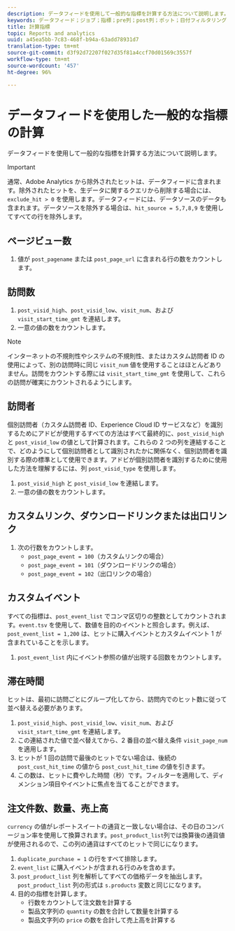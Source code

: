 ```yaml
---
description: データフィードを使用して一般的な指標を計算する方法について説明します。
keywords: データフィード；ジョブ；指標；pre列；post列；ボット；日付フィルタリング；イベント文字列；共通；数式
title: 計算指標
topic: Reports and analytics
uuid: a45ea5bb-7c83-468f-b94a-63add78931d7
translation-type: tm+mt
source-git-commit: d3f92d72207f027d35f81a4ccf70d01569c3557f
workflow-type: tm+mt
source-wordcount: '457'
ht-degree: 96%

---
```



# データフィードを使用した一般的な指標の計算

データフィードを使用して一般的な指標を計算する方法について説明します。

>[!IMPORTANT]
>
>通常、Adobe Analytics から除外されたヒットは、データフィードに含まれます。除外されたヒットを、生データに関するクエリから削除する場合には、`exclude_hit > 0` を使用します。データフィードには、データソースのデータも含まれます。データソースを除外する場合は、`hit_source = 5,7,8,9` を使用してすべての行を除外します。

## ページビュー数

1. 値が `post_pagename` または `post_page_url` に含まれる行の数をカウントします。

## 訪問数

1. `post_visid_high`、`post_visid_low`、`visit_num`、および `visit_start_time_gmt` を連結します。
1. 一意の値の数をカウントします。

>[!NOTE]
>
>インターネットの不規則性やシステムの不規則性、またはカスタム訪問者 ID の使用によって、別の訪問時に同じ `visit_num` 値を使用することはほとんどありません。訪問をカウントする際には `visit_start_time_gmt` を使用して、これらの訪問が確実にカウントされるようにします。

## 訪問者

個別訪問者（カスタム訪問者 ID、Experience Cloud ID サービスなど）を識別するためにアドビが使用するすべての方法はすべて最終的に、`post_visid_high` と `post_visid_low` の値として計算されます。これらの 2 つの列を連結することで、どのようにして個別訪問者として識別されたかに関係なく、個別訪問者を識別する際の標準として使用できます。アドビが個別訪問者を識別するために使用した方法を理解するには、列 `post_visid_type` を使用します。

1. `post_visid_high` と `post_visid_low` を連結します。
2. 一意の値の数をカウントします。

## カスタムリンク、ダウンロードリンクまたは出口リンク

1. 次の行数をカウントします。
   * `post_page_event = 100`（カスタムリンクの場合）
   * `post_page_event = 101`（ダウンロードリンクの場合）
   * `post_page_event = 102`（出口リンクの場合）

## カスタムイベント

すべての指標は、`post_event_list` でコンマ区切りの整数としてカウントされます。`event.tsv` を使用して、数値を目的のイベントと照合します。例えば、`post_event_list = 1,200` は、ヒットに購入イベントとカスタムイベント 1 が含まれていることを示します。

1. `post_event_list` 内にイベント参照の値が出現する回数をカウントします。

## 滞在時間

ヒットは、最初に訪問ごとにグループ化してから、訪問内でのヒット数に従って並べ替える必要があります。

1. `post_visid_high`、`post_visid_low`、`visit_num`、および `visit_start_time_gmt` を連結します。
2. この連結された値で並べ替えてから、2 番目の並べ替え条件 `visit_page_num` を適用します。
3. ヒットが 1 回の訪問で最後のヒットでない場合は、後続の `post_cust_hit_time` の値から `post_cust_hit_time` の値を引きます。
4. この数は、ヒットに費やした時間（秒）です。フィルターを適用して、ディメンション項目やイベントに焦点を当てることができます。

## 注文件数、数量、売上高

`currency` の値がレポートスイートの通貨と一致しない場合は、その日のコンバージョン率を使用して換算されます。`post_product_list`列では換算後の通貨値が使用されるので、この列の通貨はすべてのヒットで同じになります。

1. `duplicate_purchase = 1` の行をすべて排除します。
2. `event_list` に購入イベントが含まれる行のみを含めます。
3. `post_product_list` 列を解析してすべての価格データを抽出します。`post_product_list` 列の形式は `s.products` 変数と同じになります。
4. 目的の指標を計算します。
   * 行数をカウントして注文数を計算する
   * 製品文字列の `quantity` の数を合計して数量を計算する
   * 製品文字列の `price` の数を合計して売上高を計算する
